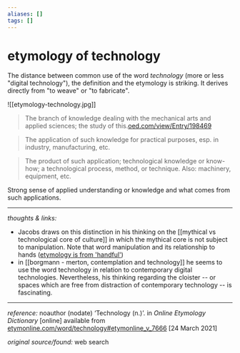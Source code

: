 ```yaml
---
aliases: []
tags: []
---
```


# etymology of technology 

The distance between common use of the word _technology_ (more or less "digital technology"), the definition and the etymology is striking. It derives directly from "to weave" or "to fabricate".

![[etymology-technology.jpg]]

>The branch of knowledge dealing with the mechanical arts and applied sciences; the study of this.[oed.com/view/Entry/198469](https://oed.com/view/Entry/198469)

>The application of such knowledge for practical purposes, esp. in industry, manufacturing, etc.

>The product of such application; technological knowledge or know-how; a technological process, method, or technique. Also: machinery, equipment, etc.

Strong sense of applied understanding or knowledge and what comes from such applications. 



---

_thoughts & links:_

- Jacobs draws on this distinction in his thinking on the [[mythical vs technological core of culture]] in which the mythical core is not subject to manipulation. Note that word manipulation and its relationship to hands ([etymology is from 'handful'](https://www.etymonline.com/word/manipulation#etymonline_v_6809))
- in [[borgmann - merton, contemplation and technology]] he seems to use the word technology in relation to contemporary digital technologies. Nevertheless, his thinking regarding the cloister -- or spaces which are free from distraction of contemporary technology -- is fascinating.

---

_reference:_ noauthor (nodate) ‘Technology (n.)’. in _Online Etymology Dictionary_ \[online\] available from [etymonline.com/word/technology#etymonline\_v\_7666](https://www.etymonline.com/word/technology#etymonline_v_7666) \[24 March 2021\]

_original source/found:_ web search